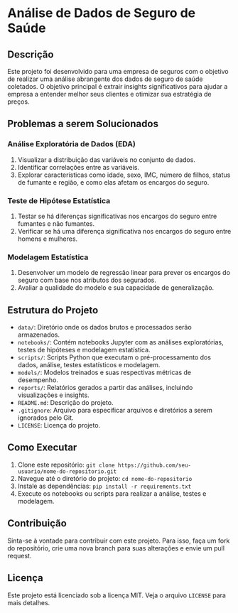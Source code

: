 # Análise de Dados de Seguro de Saúde

## Descrição
Este projeto foi desenvolvido para uma empresa de seguros com o objetivo de realizar uma análise abrangente dos dados de seguro de saúde coletados. O objetivo principal é extrair insights significativos para ajudar a empresa a entender melhor seus clientes e otimizar sua estratégia de preços.

## Problemas a serem Solucionados

### Análise Exploratória de Dados (EDA)
1. Visualizar a distribuição das variáveis no conjunto de dados.
2. Identificar correlações entre as variáveis.
3. Explorar características como idade, sexo, IMC, número de filhos, status de fumante e região, e como elas afetam os encargos do seguro.

### Teste de Hipótese Estatística
1. Testar se há diferenças significativas nos encargos do seguro entre fumantes e não fumantes.
2. Verificar se há uma diferença significativa nos encargos do seguro entre homens e mulheres.

### Modelagem Estatística
1. Desenvolver um modelo de regressão linear para prever os encargos do seguro com base nos atributos dos segurados.
2. Avaliar a qualidade do modelo e sua capacidade de generalização.

## Estrutura do Projeto
- `data/`: Diretório onde os dados brutos e processados serão armazenados.
- `notebooks/`: Contém notebooks Jupyter com as análises exploratórias, testes de hipóteses e modelagem estatística.
- `scripts/`: Scripts Python que executam o pré-processamento dos dados, análise, testes estatísticos e modelagem.
- `models/`: Modelos treinados e suas respectivas métricas de desempenho.
- `reports/`: Relatórios gerados a partir das análises, incluindo visualizações e insights.
- `README.md`: Descrição do projeto.
- `.gitignore`: Arquivo para especificar arquivos e diretórios a serem ignorados pelo Git.
- `LICENSE`: Licença do projeto.

## Como Executar
1. Clone este repositório: `git clone https://github.com/seu-usuario/nome-do-repositorio.git`
2. Navegue até o diretório do projeto: `cd nome-do-repositorio`
3. Instale as dependências: `pip install -r requirements.txt`
4. Execute os notebooks ou scripts para realizar a análise, testes e modelagem.

## Contribuição
Sinta-se à vontade para contribuir com este projeto. Para isso, faça um fork do repositório, crie uma nova branch para suas alterações e envie um pull request.

## Licença
Este projeto está licenciado sob a licença MIT. Veja o arquivo `LICENSE` para mais detalhes.

